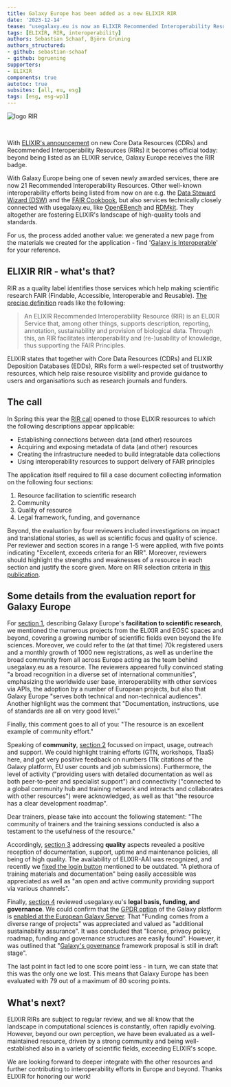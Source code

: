 ```yaml
---
title: Galaxy Europe has been added as a new ELIXIR RIR
date: '2023-12-14'
tease: "usegalaxy.eu is now an ELIXIR Recommended Interoperability Resource!"
tags: [ELIXIR, RIR, interoperability]
authors: Sebastian Schaaf, Björn Grüning
authors_structured:
- github: sebastian-schaaf
- github: bgruening
supporters:
- ELIXIR
components: true
autotoc: true
subsites: [all, eu, esg]
tags: [esg, esg-wp1]
---
```

<div class="float-right" style="max-width: 400px">
	
![logo RIR](/images/logos/ELIXIR_RIR_Logo.png)

</div>
<br>

With [ELIXIR's announcement](https://elixir-europe.org/news/resource-announcement-2023) on new Core Data Resources (CDRs) and Recommended Interoperability Resources (RIRs) it becomes official today: beyond being listed as an ELIXIR service, Galaxy Europe receives the RIR badge. 

With Galaxy Europe being one of seven newly awarded services, there are now 21 Recommended Interoperability Resources. Other well-known interoperability efforts being listed from now on are e.g. the [Data Steward Wizard (DSW)](https://ds-wizard.org) and the [FAIR Cookbook](https://faircookbook.elixir-europe.org/content/home.html), but also services technically closely connected with usegalaxy.eu, like [OpenEBench](https://openebench.bsc.es) and [RDMkit](https://rdmkit.elixir-europe.org). They altogether are fostering ELIXIR's landscape of high-quality tools and standards.

For us, the process added another value: we generated a new page from the materials we created for the application - find '[Galaxy is Interoperable](/fair/interoperability/)' for your reference.

## ELIXIR RIR - what's that?

RIR as a quality label identifies those services which help making scientific research FAIR (Findable, Accessible, Interoperable and Reusable). [The precise definition](https://elixir-europe.org/platforms/interoperability/rir-selection) reads like the following:

>An ELIXIR Recommended Interoperability Resource (RIR) is an ELIXIR Service that, among other things, supports description, reporting, annotation, sustainability and provision of biological data. Through this, an RIR facilitates interoperability and (re-)usability of knowledge, thus supporting the FAIR Principles.

ELIXIR states that together with Core Data Resources (CDRs) and ELIXIR Deposition Databases (EDDs), RIRs form a well-respected set of trustworthy resources, which help raise resource visibility and provide guidance to users and organisations such as research journals and funders.
	
## The call

In Spring this year the [RIR call](https://elixir-europe.org/platforms/interoperability/rirs) opened to those ELIXIR resources to which the following descriptions appear applicable:
 
 * Establishing connections between data (and other) resources
 * Acquiring and exposing metadata of data (and other) resources
 * Creating the infrastructure needed to build integratable data collections
 * Using interoperability resources to support delivery of FAIR principles

The application itself required to fill a case document collecting information on the following four sections:

1. Resource facilitation to scientific research
2. Community
3. Quality of resource
4. Legal framework, funding, and governance

Beyond, the evaluation by four reviewers included investigations on impact and translational stories, as well as scientific focus and quality of science. Per reviewer and section scores in a range 1-5 were applied, with five points indicating "Excellent, exceeds criteria for an RIR". Moreover, reviewers should highlight the strengths and weaknesses of a resource in each section and justify the score given.
More on RIR selection criteria in [this publication](https://zenodo.org/records/4249003#.ZGR-2OzMKw0).

## Some details from the evaluation report for Galaxy Europe

For [section 1](/fair/interoperability/#resource-facilitation-to-scientific-research), describing Galaxy Europe's **facilitation to scientific research**, we mentioned the numerous projects from the ELIXIR and EOSC spaces and beyond, covering a growing number of scientific fields even beyond the life sciences. Moreover, we could refer to the (at that time) 70k registered users and a monthly growth of 1000 new registrations, as well as underline the broad community from all across Europe acting as the team behind usegalaxy.eu as a resource.
The reviewers appeared fully convinced stating "a broad recognition in a diverse set of international communities", emphasizing the worldwide user base, interoperability with other services via APIs, the adoption by a number of European projects, but also that Galaxy Europe "serves both technical and non-technical audiences". Another highlight was the comment that "Documentation, instructions, use of standards are all on very good level." 

Finally, this comment goes to all of you: "The resource is an excellent example of community effort."

Speaking of **community**, [section 2](/fair/interoperability/#community) focussed on impact, usage, outreach and support. We could highlight training efforts (GTN, workshops, TIaaS) here, and got very positive feedback on numbers (11k citations of the Galaxy platform, EU user counts and job submissions). Furthermore, the level of activity ("providing users with detailed documentation as well as both peer-to-peer and specialist support") and connectivity ("connected to a global community hub and training network and interacts and collaborates with other resources") were acknowledged, as well as that "the resource has a clear development roadmap".

Dear trainers, please take into account the following statement: "The community of trainers and the training sessions conducted is also a testament to the usefulness of the resource."

Accordingly, [section 3](/fair/interoperability/#quality-of-resource) addressing **quality** aspects revealed a positive reception of documentation, support, uptime and maintenance policies, all being of high quality. The availability of ELIXIR-AAI was recognized, and recently we [fixed the login button](https://github.com/usegalaxy-eu/galaxy/pull/206) mentioned to be outdated.
"A plethora of training materials and documentation" being easily accessible was appreciated as well as "an open and active community providing support via various channels".

Finally, [section 4](/fair/interoperability/#legal-framework-funding-and-governance) reviewed usegalaxy.eu's **legal basis, funding, and governance**. We could confirm that the [GPDR option](https://docs.galaxyproject.org/en/master/admin/special_topics/gdpr_compliance.html) of the Galaxy platform is [enabled at the European Galaxy Server](https://usegalaxy-eu.github.io/gdpr/). That "Funding comes from a diverse range of projects" was appreciated and valued as "additional sustainability assurance".
It was concluded that "licence, privacy policy, roadmap, funding and governance structures are easily found". However, it was outlined that "[Galaxy's governance](https://galaxyproject.org/community/governance) framework proposal is still in draft stage".

The last point in fact led to one score point less - in turn, we can state that this was the only one we lost. This means that Galaxy Europe has been evaluated with 79 out of a maximum of 80 scoring points.

## What's next?

ELIXIR RIRs are subject to regular review, and we all know that the landscape in computational sciences is constantly, often rapidly evolving. However, beyond our own perception, we have been evaluated as a well-maintained resource, driven by a strong community and being well-established also in a variety of scientific fields, exceeding ELIXIR's scope.

We are looking forward to deeper integrate with the other resources and further contributing to interoperability efforts in Europe and beyond. Thanks ELIXIR for honoring our work!

